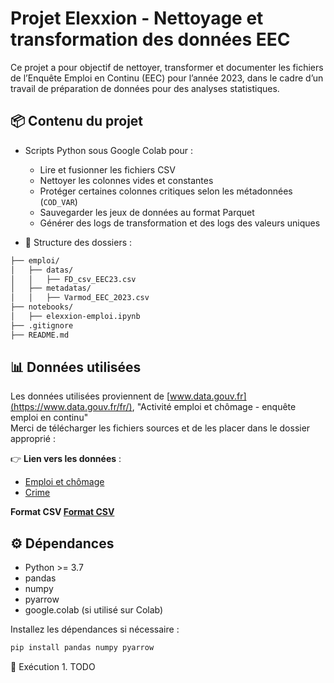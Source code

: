 # Projet Elexxion - Nettoyage et transformation des données EEC

Ce projet a pour objectif de nettoyer, transformer et documenter les fichiers de l’Enquête Emploi en Continu (EEC) pour l’année 2023, dans le cadre d’un travail de préparation de données pour des analyses statistiques.

## 📦 Contenu du projet

- Scripts Python sous Google Colab pour :

  - Lire et fusionner les fichiers CSV
  - Nettoyer les colonnes vides et constantes
  - Protéger certaines colonnes critiques selon les métadonnées (`COD_VAR`)
  - Sauvegarder les jeux de données au format Parquet
  - Générer des logs de transformation et des logs des valeurs uniques

- 📂 Structure des dossiers :

```bash
├── emploi/
│   ├── datas/
│   │   ├── FD_csv_EEC23.csv
│   ├── metadatas/
│   │   ├── Varmod_EEC_2023.csv
├── notebooks/
│   ├── elexxion-emploi.ipynb
├── .gitignore
├── README.md
```

## 📊 Données utilisées

Les données utilisées proviennent de [www.data.gouv.fr](https://www.data.gouv.fr/fr/), "Activité emploi et chômage - enquête emploi en continu"  
Merci de télécharger les fichiers sources et de les placer dans le dossier approprié :

👉 **Lien vers les données** :  

- [Emploi et chômage](https://www.data.gouv.fr/fr/datasets/activite-emploi-et-chomage-enquete-emploi-en-continu/)  
- [Crime](https://www.data.gouv.fr/fr/datasets/bases-statistiques-communale-departementale-et-regionale-de-la-delinquance-enregistree-par-la-police-et-la-gendarmerie-nationales/)  

**Format CSV [Format CSV](https://static.data.gouv.fr/resources/bases-statistiques-communale-departementale-et-regionale-de-la-delinquance-enregistree-par-la-police-et-la-gendarmerie-nationales/20250327-120914/donnee-dep-data.gouv-2024-geographie2024-produit-le2025-03-14.csv)**


## ⚙️ Dépendances

- Python >= 3.7
- pandas
- numpy
- pyarrow
- google.colab (si utilisé sur Colab)

Installez les dépendances si nécessaire :

```bash
pip install pandas numpy pyarrow
```

🚀 Exécution 1. TODO
